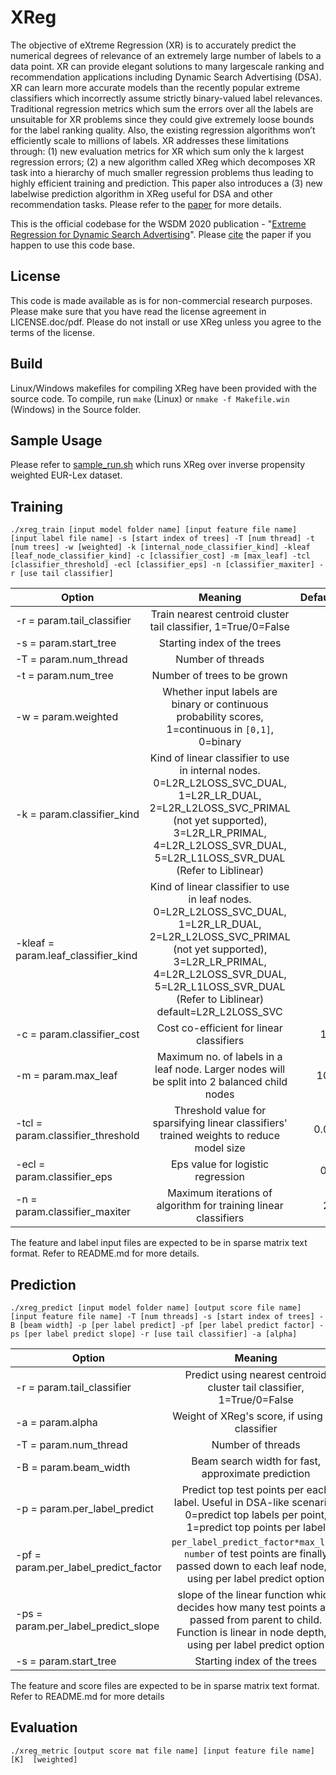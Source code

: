 # XReg

The objective of eXtreme Regression (XR) is to accurately predict the numerical degrees of relevance of an extremely large number of labels to a data point. XR can provide elegant solutions to many largescale ranking and recommendation applications including Dynamic Search Advertising (DSA). XR can learn more accurate models than the recently popular extreme classifiers which incorrectly assume strictly binary-valued label relevances. Traditional regression metrics which sum the errors over all the labels are unsuitable for XR problems since they could give extremely loose bounds for the label ranking quality. Also, the existing regression algorithms won’t efficiently scale to millions of labels. XR addresses these limitations through: (1) new evaluation metrics for XR which sum only the k largest regression errors; (2) a new algorithm called XReg which decomposes XR task into a hierarchy of much smaller regression problems thus leading to highly efficient training and prediction. This paper also introduces a (3) new labelwise prediction algorithm in XReg useful for DSA and other recommendation tasks. Please refer to the [paper](http://manikvarma.org/pubs/prabhu20.pdf) for more details.

This is the official codebase for the WSDM 2020 publication - "[Extreme Regression for Dynamic Search Advertising](http://manikvarma.org/pubs/prabhu20.pdf)". Please [cite](http://manikvarma.org/pubs/selfbib.html#Prabhu20) the paper if you happen to use this code base.

## License

This code is made available as is for non-commercial research purposes. Please make sure that you have read the license agreement in LICENSE.doc/pdf. Please do not install or use XReg unless you agree to the terms of the license.


## Build

Linux/Windows makefiles for compiling XReg have been provided with the source code. To compile, run `make` (Linux) or `nmake -f Makefile.win` (Windows) in the Source folder.

## Sample Usage
Please refer to [sample_run.sh](https://github.com/nilesh2797/XReg/blob/master/Source/sample_run.sh) which runs XReg over inverse propensity weighted EUR-Lex dataset.

## Training

`./xreg_train [input model folder name] [input feature file name] [input label file name] -s [start index of trees] -T [num thread] -t [num trees] -w [weighted] -k [internal_node_classifier_kind] -kleaf [leaf_node_classifier_kind] -c [classifier_cost] -m [max_leaf] -tcl [classifier_threshold] -ecl [classifier_eps] -n [classifier_maxiter] -r [use tail classifier]` 

| Option         | Meaning       | Default                |
| -------------    |:---------------:| -----------------------:|
|-r = param.tail_classifier | Train nearest centroid cluster tail classifier, 1=True/0=False | 0 |
|-s = param.start_tree |Starting index of the trees | 0 |
|-T = param.num_thread |Number of threads | 1 |
|-t = param.num_tree |Number of trees to be grown | 3 |
|-w = param.weighted |Whether input labels are binary or continuous probability scores, 1=continuous in `[0,1]`, 0=binary | 0 |
|-k = param.classifier_kind |Kind of linear classifier to use in internal nodes. 0=L2R_L2LOSS_SVC_DUAL, 1=L2R_LR_DUAL, 2=L2R_L2LOSS_SVC_PRIMAL (not yet supported), 3=L2R_LR_PRIMAL, 4=L2R_L2LOSS_SVR_DUAL, 5=L2R_L1LOSS_SVR_DUAL (Refer to Liblinear)| 0 |
|-kleaf = param.leaf_classifier_kind |Kind of linear classifier to use in leaf nodes. 0=L2R_L2LOSS_SVC_DUAL, 1=L2R_LR_DUAL, 2=L2R_L2LOSS_SVC_PRIMAL (not yet supported), 3=L2R_LR_PRIMAL, 4=L2R_L2LOSS_SVR_DUAL, 5=L2R_L1LOSS_SVR_DUAL  (Refer to Liblinear)	default=L2R_L2LOSS_SVC | 0 |
|-c = param.classifier_cost | Cost co-efficient for linear classifiers | 1.0 |
|-m = param.max_leaf |Maximum no. of labels in a leaf node. Larger nodes will be split into 2 balanced child nodes |100 |
|-tcl = param.classifier_threshold |Threshold value for sparsifying linear classifiers' trained weights to reduce model size |0.05 |
|-ecl = param.classifier_eps |Eps value for logistic regression | 0.1 |
|-n = param.classifier_maxiter |Maximum iterations of algorithm for training linear classifiers | 20 |

The feature and label input files are expected to be in sparse matrix text format. Refer to README.md for more details.
  
## Prediction  
`./xreg_predict [input model folder name] [output score file name] [input feature file name] -T [num threads] -s [start index of trees] -B [beam width] -p [per label predict] -pf [per label predict factor] -ps [per label predict slope] -r [use tail classifier] -a [alpha]`

| Option         | Meaning       | Default                |
| -------------    |:---------------:| -----------------------:|
|-r = param.tail_classifier |Predict using nearest centroid cluster tail classifier, 1=True/0=False | 0 |
|-a = param.alpha |Weight of XReg's score, if using tail classifier | 1.0 |
|-T = param.num_thread |Number of threads | 1 |
|-B = param.beam_width |Beam search width for fast, approximate prediction | 10 |
|-p = param.per_label_predict |Predict top test points per each label. Useful in DSA-like scenarios 0=predict top labels per point, 1=predict top points per label | 0 |
|-pf = param.per_label_predict_factor |`per_label_predict_factor*max_leaf number` of test points are finally passed down to each leaf node, if using per label predict option | 10.0 |
|-ps = param.per_label_predict_slope |slope of the linear function which decides how many test points are passed from parent to child. Function is linear in node depth, if using per label predict option | -0.05 |
|-s = param.start_tree |Starting index of the trees | 0 |

The feature and score files are expected to be in sparse matrix text format. Refer to README.md for more details

## Evaluation
`./xreg_metric [output score mat file name] [input feature file name] [K]  [weighted]`
